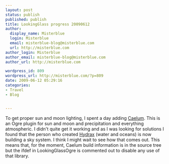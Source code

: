 ```yaml
---
layout: post
status: publish
published: publish
title: LookingGlass progress 20090612
author:
  display_name: Misterblue
  login: Misterblue
  email: misterblue-blog@misterblue.com
  url: http://misterblue.com
author_login: Misterblue
author_email: misterblue-blog@misterblue.com
author_url: http://misterblue.com

wordpress_id: 809
wordpress_url: http://misterblue.com/?p=809
date: 2009-06-12 05:29:16
categories:
- Travel
- Blog


---
```

To get proper sun and moon lighting, I spent a day adding <a href="http://www.ogre3d.org/wiki/index.php/Caelum">Caelum</a>. This is an Ogre plugin for sun and moon and precipitation and everything atmospheric. I didn't quite get it working and as I was looking for solutions I found that the person who created <a href="http://www.ogre3d.org/wiki/index.php/Hydrax">Hydrax</a> (water and oceans) is now building a sky system. I think I might wait to see how that comes out. This means that, for the moment, Caelum build information is in the source tree but the ifdef in LookingGlassOgre is commented out to disable any use of that library.
